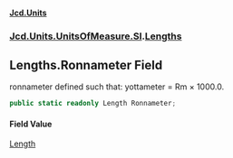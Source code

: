 #### [Jcd.Units](index 'index')
### [Jcd.Units.UnitsOfMeasure.SI](Jcd.Units.UnitsOfMeasure.SI 'Jcd.Units.UnitsOfMeasure.SI').[Lengths](Lengths 'Jcd.Units.UnitsOfMeasure.SI.Lengths')

## Lengths.Ronnameter Field

ronnameter defined such that: yottameter = Rm × 1000.0.

```csharp
public static readonly Length Ronnameter;
```

#### Field Value
[Length](Length 'Jcd.Units.UnitTypes.Length')